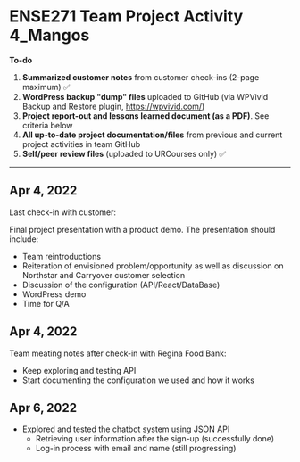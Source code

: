 # ENSE271 Team Project Activity 4_Mangos

**To-do**
1. **Summarized customer notes** from customer check-ins (2-page maximum) ✅ 
2. **WordPress backup "dump" files** uploaded to GitHub (via WPVivid Backup and Restore plugin, https://wpvivid.com/)
3. **Project report-out and lessons learned document (as a PDF)**. See criteria below
4. **All up-to-date project documentation/files** from previous and current project activities in team GitHub
5. **Self/peer review files** (uploaded to URCourses only)
✅ 
***

## Apr 4, 2022
Last check-in with customer:

Final project presentation with a product demo. The presentation should include:
- Team reintroductions
- Reiteration of envisioned problem/opportunity as well as discussion on Northstar and Carryover customer selection
- Discussion of the configuration (API/React/DataBase)
- WordPress demo
- Time for Q/A


## Apr 4, 2022
Team meating notes after check-in with Regina Food Bank:
- Keep exploring and testing API
- Start documenting the configuration we used and how it works


## Apr 6, 2022
- Explored and tested the chatbot system using JSON API
  - Retrieving user information after the sign-up (successfully done)
  - Log-in process with email and name (still progressing)
